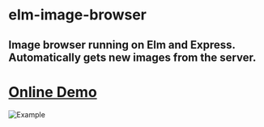 # elm-image-browser
## Image browser running on Elm and Express. Automatically gets new images from the server.
# [Online Demo](http://koti.tamk.fi/~c7jnyste/image-viewer/)


![Example](https://i.imgur.com/hdF2eHQ.jpg)


